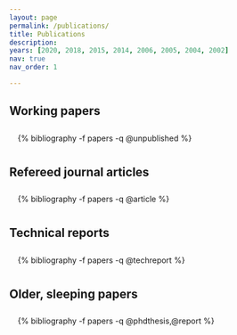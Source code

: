 ```yaml
---
layout: page
permalink: /publications/
title: Publications
description:
years: [2020, 2018, 2015, 2014, 2006, 2005, 2004, 2002]
nav: true
nav_order: 1

---
```

<style>
.publications{
    padding:3%;
    padding-bottom:10px;
    padding-top:10px;
    margin-top:10px;
    margin-bottom:30px;
}
</style>
## Working papers
<div class="publications">
{% bibliography -f papers -q @unpublished %}
</div>

## Refereed journal articles
<div class="publications">
{% bibliography -f papers -q @article %}
</div>

## Technical reports
<div class="publications">
{% bibliography -f papers -q @techreport %}
</div>

## Older, sleeping papers
<div class="publications">
{% bibliography -f papers -q @phdthesis,@report %}
</div>
